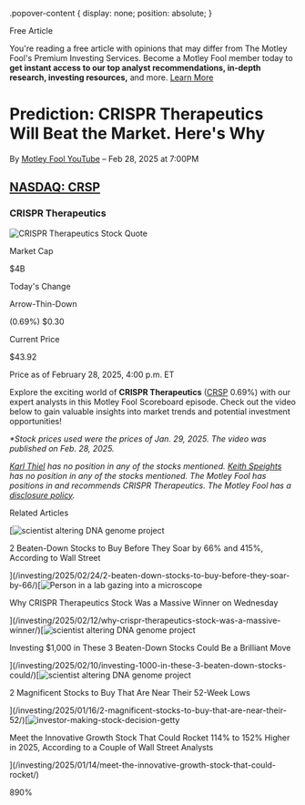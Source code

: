 .popover-content { display: none; position: absolute; }

Free Article[](#)

You're reading a free article with opinions that may differ from The Motley Fool's Premium Investing Services. Become a Motley Fool member today to **get instant access to our top analyst recommendations, in-depth research, investing resources,** and more. [Learn More](https://www.fool.com/mms/mark/op-free-tbox-art)

Prediction: CRISPR Therapeutics Will Beat the Market. Here's Why
================================================================

By [Motley Fool YouTube](/author/20641/) – Feb 28, 2025 at 7:00PM

[NASDAQ: CRSP](/quote/nasdaq/crsp/)
-----------------------------------

### CRISPR Therapeutics

![CRISPR Therapeutics Stock Quote](https://g.foolcdn.com/art/companylogos/mark/CRSP.png)

Market Cap

$4B

Today's Change

Arrow-Thin-Down

(0.69%) $0.30

Current Price

$43.92

Price as of February 28, 2025, 4:00 p.m. ET

Explore the exciting world of **CRISPR Therapeutics** ([CRSP](/quote/nasdaq/crsp/) 0.69%) with our expert analysts in this Motley Fool Scoreboard episode. Check out the video below to gain valuable insights into market trends and potential investment opportunities!  
  
_\*Stock prices used were the prices of Jan. 29, 2025. The video was published on Feb. 28, 2025._  

  
  

_[Karl Thiel](https://www.fool.com/author/1337/) has no position in any of the stocks mentioned. [Keith Speights](https://www.fool.com/author/2035/) has no position in any of the stocks mentioned. The Motley Fool has positions in and recommends CRISPR Therapeutics. The Motley Fool has a [disclosure policy](https://www.fool.com/legal/fool-disclosure-policy/)._

Related Articles

[![scientist altering DNA genome project](https://g.foolcdn.com/image/?url=https%3A%2F%2Fg.foolcdn.com%2Feditorial%2Fimages%2F807529%2Fscientist-altering-dna-genome-project.jpg&op=resize&w=92&h=52)

2 Beaten-Down Stocks to Buy Before They Soar by 66% and 415%, According to Wall Street

](/investing/2025/02/24/2-beaten-down-stocks-to-buy-before-they-soar-by-66/)[![Person in a lab gazing into a microscope](https://g.foolcdn.com/image/?url=https%3A%2F%2Fg.foolcdn.com%2Feditorial%2Fimages%2F807531%2Fperson-in-a-lab-gazing-into-a-microscope.jpg&op=resize&w=92&h=52)

Why CRISPR Therapeutics Stock Was a Massive Winner on Wednesday

](/investing/2025/02/12/why-crispr-therapeutics-stock-was-a-massive-winner/)[![scientist altering DNA genome project](https://g.foolcdn.com/image/?url=https%3A%2F%2Fg.foolcdn.com%2Feditorial%2Fimages%2F806140%2Fscientist-altering-dna-genome-project.jpg&op=resize&w=92&h=52)

Investing $1,000 in These 3 Beaten-Down Stocks Could Be a Brilliant Move

](/investing/2025/02/10/investing-1000-in-these-3-beaten-down-stocks-could/)[![scientist altering DNA genome project](https://g.foolcdn.com/image/?url=https%3A%2F%2Fg.foolcdn.com%2Feditorial%2Fimages%2F802593%2Fscientist-altering-dna-genome-project.jpg&op=resize&w=92&h=52)

2 Magnificent Stocks to Buy That Are Near Their 52-Week Lows

](/investing/2025/01/16/2-magnificent-stocks-to-buy-that-are-near-their-52/)[![investor-making-stock-decision-getty](https://g.foolcdn.com/image/?url=https%3A%2F%2Fg.foolcdn.com%2Feditorial%2Fimages%2F803774%2Finvestor-making-stock-decision-getty.jpg&op=resize&w=92&h=52)

Meet the Innovative Growth Stock That Could Rocket 114% to 152% Higher in 2025, According to a Couple of Wall Street Analysts

](/investing/2025/01/14/meet-the-innovative-growth-stock-that-could-rocket/)

890%